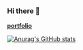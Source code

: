 ### Hi there 👋

**[portfolio](https://p-jihyo.jp/)**

[![Anurag's GitHub stats](https://github-readme-stats.vercel.app/api?username=NaoyaTatetsu
)](https://github.com/anuraghazra/github-readme-stats)
